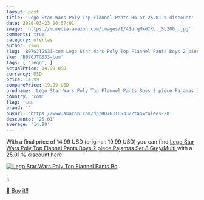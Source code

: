 ```yaml
---
layout: post
title: 'Lego Star Wars Poly Top Flannel Pants Bo at 25.01 % discount'
date: 2020-03-23 20:57:01
image: 'https://m.media-amazon.com/images/I/41urqMkdIKL._SL200_.jpg'
comments: true
category: ofertas
author: ring
slug: 'B07GJTGS33-com Lego Star Wars Poly Top Flannel Pants Boys 2 piece...'
sku: 'B07GJTGS33-com'
tags: [ 'lego', ]
actualPrice: 14.99 USD
currency: USD
price: 14.99
comparePrice: 19.99 USD
prodname: 'Lego Star Wars Poly Top Flannel Pants Boys 2 piece Pajamas Set  8  Grey/Multi '
country: 'com'
flag: '🇺🇸'
brand: ''
buyurl: 'https://www.amazon.com/dp/B07GJTGS33/?tag=tolees-20'
descuento: '25.01'
average: '14.99'
---
```


With a final price of 14.99 USD (original: 19.99 USD) you can find [Lego Star Wars Poly Top Flannel Pants Boys 2 piece Pajamas Set  8  Grey/Multi ](https://www.amazon.com/dp/B07GJTGS33/?tag=tolees-20) with a  25.01 % discount here:

[![Lego Star Wars Poly Top Flannel Pants Bo](https://m.media-amazon.com/images/I/41urqMkdIKL._SL200_.jpg)](https://www.amazon.com/dp/B07GJTGS33/?tag=tolees-20)

ℹ️:


[🛒 Buy it!!](https://www.amazon.com/dp/B07GJTGS33/?tag=tolees-20)
